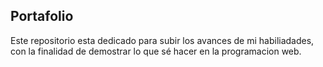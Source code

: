 ## Portafolio ##
Este repositorio esta dedicado para subir los avances de mi habiliadades, con la finalidad de demostrar lo que sé hacer en la programacion web.